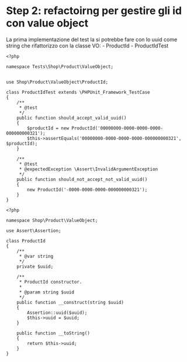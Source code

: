 Step 2: refactoirng per gestire gli id con value object
==========================

La prima implementazione del test la si potrebbe fare con lo uuid come string
che rifattorizzo con la classe VO:
    - ProductId
    - ProductIdTest


```
<?php

namespace Tests\Shop\Product\ValueObject;


use Shop\Product\ValueObject\ProductId;

class ProductIdTest extends \PHPUnit_Framework_TestCase
{
    /**
     * @test
     */
    public function should_accept_valid_uuid()
    {
        $productId = new ProductId('00000000-0000-0000-0000-000000000321');
        $this->assertEquals('00000000-0000-0000-0000-000000000321', $productId);
    }

    /**
     * @test
     * @expectedException \Assert\InvalidArgumentException
     */
    public function should_not_accept_not_valid_uuid()
    {
        new ProductId('-0000-0000-0000-000000000321');
    }
}

```

```
<?php

namespace Shop\Product\ValueObject;

use Assert\Assertion;

class ProductId
{
    /**
     * @var string
     */
    private $uuid;

    /**
     * ProductId constructor.
     *
     * @param string $uuid
     */
    public function __construct(string $uuid)
    {
        Assertion::uuid($uuid);
        $this->uuid = $uuid;
    }

    public function __toString()
    {
        return $this->uuid;
    }
}

```